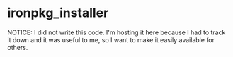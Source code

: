 # ironpkg_installer
NOTICE: I did not write this code. I'm hosting it here because I had to track it down and it was useful to me, so I want to make it easily available for others.
